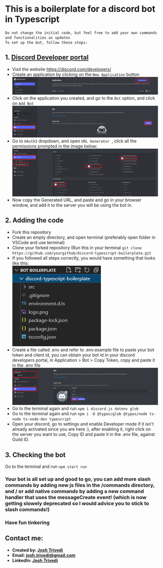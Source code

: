 # This is a boilerplate for a discord bot in Typescript
    Do not change the initial code, but feel free to add your own commands and functionalities as updates 
    To set up the bot, follow these steps:

## 1. **[Discord Developer portal](https://discord.com/developers/)**
* Visit the website https://discord.com/developers/
* Create an application by clicking on the `New Application` button <br><img src="./readme-img/newapplication.png"> </img>
* Click on the application you created, and go to the `Bot` option, and click on `Add Bot` <br><img src="./readme-img/newbot.png"> </img>
* Go to `OAuth2` dropdown, and open `URL Generator `, click all the permissions prompted in the image below: <br><img src="./readme-img/botpermissions.png" alt="scopes: bot, applications.commands and bot permissions: Administrator "> </img>
* Now copy the Generated URL, and paste and go in your browser window, and add it to the server you will be using the bot in.

## 2. **Adding the code**
* Fork this repository
* Create an empty directory, and open terminal (preferably open folder in VSCode and use terminal)
* Clone your forked repository (Run this in your terminal ```git clone https://github.com/yourgithub/discord-typescript-boilerplate.git```
* If you followed all steps correctly, you would have something that looks like this: <br><img src="./readme-img/initclone.png"></img> 
* Create a file called .env and refer to .env.example file to paste your bot token and client id, you can obtain your bot id in your discord developers portal, in Application > Bot > Copy Token, copy and paste it in the .env file <br> <img src="./readme-img/token.png"></img> 
* Go to the terminal again and run ```npm i discord.js dotenv glob ```
* Go to the terminal again and run ```npm i -D @types/glob @types/node ts-node ts-node-dev typescript```
* Open your discord, go to settings and enable Developer mode if it isn't already activated since you are here :), after enabling it, right click on the server you want to use, Copy ID and paste it in the .env file, against Guild ID.

## 3. **Checking the bot** 
Go to the terminal and run ```npm start run```

### Your bot is all set up and good to go, you can add more slash commands by adding new js files in the /commands directory, and / or add native commands by adding a new command handler that uses the messageCreate event! (which is now getting slowely deprecated so I would advice you to stick to slash commands!)

### Have fun tinkering 
## Contact me:
* **Created by: [Josh Trivedi](https://joshtrivedi.github.io/portfolio/)**
* **Email: [josh.trivedi@gmail.com](mailto:josh.trivedi@gmail.com)**
* **LinkedIn: [Josh Trivedi](https://www.linkedin.com/in/josh-trivedi/)**
